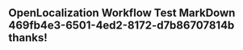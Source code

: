 <properties
ms.topic="hero-topic"
ms.test1="hero-topic"
ms.test2="test"/>


## OpenLocalization Workflow Test MarkDown 469fb4e3-6501-4ed2-8172-d7b86707814b thanks!



<!--HONumber=Aug16_HO3-->


